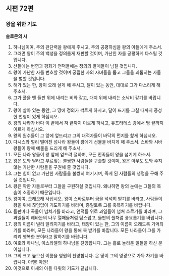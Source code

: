 ## 시편 72편

### 왕을 위한 기도
**솔로몬의 시**
1. 하나님이여, 주의 판단력을 왕에게 주시고, 주의 공평하심을 왕의 아들에게 주소서.
2. 그러면 왕이 주의 백성을 정의롭게 재판할 것이며, 가난한 자를 공평하게 다스릴 것입니다.
3. 산들에는 번영과 평화가 언덕들에는 정의의 열매들이 넘칠 것입니다.
4. 왕이 가난한 자를 변호할 것이며 궁핍한 자의 자녀들을 돕고 그들을 괴롭히는 자들을 벌할 것입니다.
5. 해가 있는 한, 왕이 오래 살게 해 주시고, 달이 있는 동안, 대대로 그가 다스리게 해 주소서.
6. 그가 풀을 벤 들판 위에 내리는 비와 같고, 대지 위에 내리는 소낙비 같기를 바랍니다.
7. 왕이 살아 있는 동안, 그 땅에 정의가 싹트게 하시고, 달이 뜨기를 그칠 때까지 풍성한 번영이 있게 하십시오.
8. 왕의 나라가 바다 이 끝에서 저 끝까지 이르게 하시고, 유프라테스 강에서 땅 끝까지 이르게 하십시오.
9. 왕의 원수들이 그 앞에 엎드리고 그의 대적자들이 바닥의 먼지를 핥게 하십시오.
10. 다시스와 멀리 떨어진 섬나라 왕들이 왕에게 선물을 바치게 해 주소서. 스바와 시바 왕들이 왕께 예물을 드리게 해 주소서.
11. 모든 나라 왕들이 왕 앞에 엎드려 절하며, 모든 민족들이 왕을 섬기게 하소서.
12. 왕은 도와 달라고 부르짖는 불쌍한 사람들을 구출할 것이며, 왕은 아무도 도와 주지 않는 가난한 사람들을 구원해 줄 것입니다.
13. 그는 힘이 없고 가난한 사람들을 불쌍히 여기시며, 죽게 된 사람들의 생명을 구해 주실 것입니다.
14. 왕은 악한 자들로부터 그들을 구원하실 것입니다. 왜냐하면 왕의 눈에는 그들의 목숨이 소중하기 때문입니다.
15. 왕이여, 오래오래 사십시오. 왕이 스바로부터 금을 넉넉히 받기를 바라고, 사람들이 왕을 위해 끊임없이 기도하기를 바라며, 종일토록 그를 축복하기를 바랍니다.
16. 들판마다 곡물이 넘치기를 바라고, 언덕들 위로 과일들이 넘쳐 흐르기를 바라며, 그 과일들이 레바논의 나무 열매들처럼 탐스럽고, 들판의 풀처럼 풍요롭기를 바랍니다.
17. 왕의 이름이 널리 알려지기를 바라고, 태양이 있는 한, 그의 이름이 오래도록 기억되기를 바라며, 모든 나라들이 왕을 통해 복 받기를 바랍니다. 모든 나라들이 그를 가리켜 행복한 분이라고 말하기를 바랍니다.
18. 여호와 하나님, 이스라엘의 하나님을 찬양합니다. 그는 홀로 놀라운 일들을 하신 분이십니다.
19. 그의 크고 높으신 이름을 영원히 찬양합니다. 온 땅이 그의 영광으로 가득 차기를 바랍니다. 아멘! 아멘!
20. 이것으로 이새의 아들 다윗의 기도가 끝납니다.